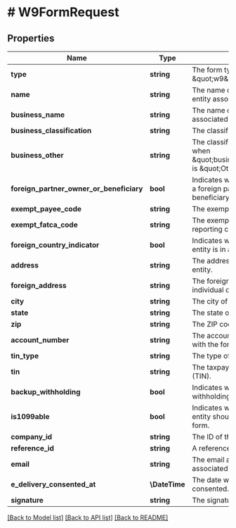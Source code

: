 # # W9FormRequest

## Properties

Name | Type | Description | Notes
------------ | ------------- | ------------- | -------------
**type** | **string** | The form type (always \&quot;w9\&quot; for this model). | [optional] [readonly]
**name** | **string** | The name of the individual or entity associated with the form. | [optional]
**business_name** | **string** | The name of the business associated with the form. | [optional]
**business_classification** | **string** | The classification of the business. | [optional]
**business_other** | **string** | The classification description when \&quot;businessClassification\&quot; is \&quot;Other\&quot;. | [optional]
**foreign_partner_owner_or_beneficiary** | **bool** | Indicates whether the individual is a foreign partner, owner, or beneficiary. | [optional]
**exempt_payee_code** | **string** | The exempt payee code. | [optional]
**exempt_fatca_code** | **string** | The exemption from FATCA reporting code. | [optional]
**foreign_country_indicator** | **bool** | Indicates whether the individual or entity is in a foreign country. | [optional]
**address** | **string** | The address of the individual or entity. | [optional]
**foreign_address** | **string** | The foreign address of the individual or entity. | [optional]
**city** | **string** | The city of the address. | [optional]
**state** | **string** | The state of the address. | [optional]
**zip** | **string** | The ZIP code of the address. | [optional]
**account_number** | **string** | The account number associated with the form. | [optional]
**tin_type** | **string** | The type of TIN provided. | [optional]
**tin** | **string** | The taxpayer identification number (TIN). | [optional]
**backup_withholding** | **bool** | Indicates whether backup withholding applies. | [optional]
**is1099able** | **bool** | Indicates whether the individual or entity should be issued a 1099 form. | [optional]
**company_id** | **string** | The ID of the associated company. | [optional]
**reference_id** | **string** | A reference identifier for the form. | [optional]
**email** | **string** | The email address of the individual associated with the form. | [optional]
**e_delivery_consented_at** | **\DateTime** | The date when e-delivery was consented. | [optional]
**signature** | **string** | The signature of the form. | [optional]

[[Back to Model list]](../../../README.md#models) [[Back to API list]](../../../README.md#endpoints) [[Back to README]](../../../README.md)
